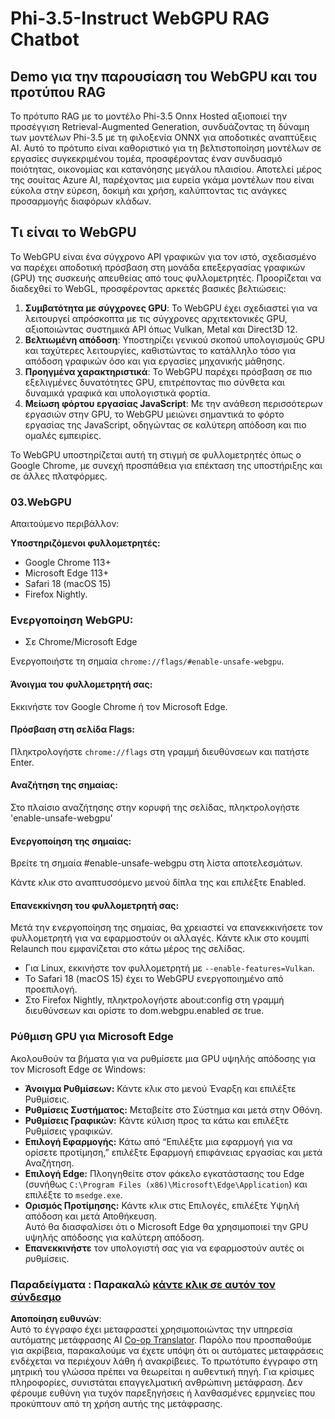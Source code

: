 <!--
CO_OP_TRANSLATOR_METADATA:
{
  "original_hash": "b62864faf628eb07f5231d4885555198",
  "translation_date": "2025-07-17T03:09:58+00:00",
  "source_file": "md/02.Application/01.TextAndChat/Phi3/WebGPUWithPhi35Readme.md",
  "language_code": "el"
}
-->
# Phi-3.5-Instruct WebGPU RAG Chatbot

## Demo για την παρουσίαση του WebGPU και του προτύπου RAG

Το πρότυπο RAG με το μοντέλο Phi-3.5 Onnx Hosted αξιοποιεί την προσέγγιση Retrieval-Augmented Generation, συνδυάζοντας τη δύναμη των μοντέλων Phi-3.5 με τη φιλοξενία ONNX για αποδοτικές αναπτύξεις AI. Αυτό το πρότυπο είναι καθοριστικό για τη βελτιστοποίηση μοντέλων σε εργασίες συγκεκριμένου τομέα, προσφέροντας έναν συνδυασμό ποιότητας, οικονομίας και κατανόησης μεγάλου πλαισίου. Αποτελεί μέρος της σουίτας Azure AI, παρέχοντας μια ευρεία γκάμα μοντέλων που είναι εύκολα στην εύρεση, δοκιμή και χρήση, καλύπτοντας τις ανάγκες προσαρμογής διαφόρων κλάδων.

## Τι είναι το WebGPU  
Το WebGPU είναι ένα σύγχρονο API γραφικών για τον ιστό, σχεδιασμένο να παρέχει αποδοτική πρόσβαση στη μονάδα επεξεργασίας γραφικών (GPU) της συσκευής απευθείας από τους φυλλομετρητές. Προορίζεται να διαδεχθεί το WebGL, προσφέροντας αρκετές βασικές βελτιώσεις:

1. **Συμβατότητα με σύγχρονες GPU**: Το WebGPU έχει σχεδιαστεί για να λειτουργεί απρόσκοπτα με τις σύγχρονες αρχιτεκτονικές GPU, αξιοποιώντας συστημικά API όπως Vulkan, Metal και Direct3D 12.
2. **Βελτιωμένη απόδοση**: Υποστηρίζει γενικού σκοπού υπολογισμούς GPU και ταχύτερες λειτουργίες, καθιστώντας το κατάλληλο τόσο για απόδοση γραφικών όσο και για εργασίες μηχανικής μάθησης.
3. **Προηγμένα χαρακτηριστικά**: Το WebGPU παρέχει πρόσβαση σε πιο εξελιγμένες δυνατότητες GPU, επιτρέποντας πιο σύνθετα και δυναμικά γραφικά και υπολογιστικά φορτία.
4. **Μείωση φόρτου εργασίας JavaScript**: Με την ανάθεση περισσότερων εργασιών στην GPU, το WebGPU μειώνει σημαντικά το φόρτο εργασίας της JavaScript, οδηγώντας σε καλύτερη απόδοση και πιο ομαλές εμπειρίες.

Το WebGPU υποστηρίζεται αυτή τη στιγμή σε φυλλομετρητές όπως ο Google Chrome, με συνεχή προσπάθεια για επέκταση της υποστήριξης και σε άλλες πλατφόρμες.

### 03.WebGPU  
Απαιτούμενο περιβάλλον:

**Υποστηριζόμενοι φυλλομετρητές:**  
- Google Chrome 113+  
- Microsoft Edge 113+  
- Safari 18 (macOS 15)  
- Firefox Nightly.

### Ενεργοποίηση WebGPU:

- Σε Chrome/Microsoft Edge  

Ενεργοποιήστε τη σημαία `chrome://flags/#enable-unsafe-webgpu`.

#### Άνοιγμα του φυλλομετρητή σας:  
Εκκινήστε τον Google Chrome ή τον Microsoft Edge.

#### Πρόσβαση στη σελίδα Flags:  
Πληκτρολογήστε `chrome://flags` στη γραμμή διευθύνσεων και πατήστε Enter.

#### Αναζήτηση της σημαίας:  
Στο πλαίσιο αναζήτησης στην κορυφή της σελίδας, πληκτρολογήστε 'enable-unsafe-webgpu'

#### Ενεργοποίηση της σημαίας:  
Βρείτε τη σημαία #enable-unsafe-webgpu στη λίστα αποτελεσμάτων.

Κάντε κλικ στο αναπτυσσόμενο μενού δίπλα της και επιλέξτε Enabled.

#### Επανεκκίνηση του φυλλομετρητή σας:  

Μετά την ενεργοποίηση της σημαίας, θα χρειαστεί να επανεκκινήσετε τον φυλλομετρητή για να εφαρμοστούν οι αλλαγές. Κάντε κλικ στο κουμπί Relaunch που εμφανίζεται στο κάτω μέρος της σελίδας.

- Για Linux, εκκινήστε τον φυλλομετρητή με `--enable-features=Vulkan`.  
- Το Safari 18 (macOS 15) έχει το WebGPU ενεργοποιημένο από προεπιλογή.  
- Στο Firefox Nightly, πληκτρολογήστε about:config στη γραμμή διευθύνσεων και ορίστε το dom.webgpu.enabled σε true.

### Ρύθμιση GPU για Microsoft Edge  

Ακολουθούν τα βήματα για να ρυθμίσετε μια GPU υψηλής απόδοσης για τον Microsoft Edge σε Windows:

- **Άνοιγμα Ρυθμίσεων:** Κάντε κλικ στο μενού Έναρξη και επιλέξτε Ρυθμίσεις.  
- **Ρυθμίσεις Συστήματος:** Μεταβείτε στο Σύστημα και μετά στην Οθόνη.  
- **Ρυθμίσεις Γραφικών:** Κάντε κύλιση προς τα κάτω και επιλέξτε Ρυθμίσεις γραφικών.  
- **Επιλογή Εφαρμογής:** Κάτω από “Επιλέξτε μια εφαρμογή για να ορίσετε προτίμηση,” επιλέξτε Εφαρμογή επιφάνειας εργασίας και μετά Αναζήτηση.  
- **Επιλογή Edge:** Πλοηγηθείτε στον φάκελο εγκατάστασης του Edge (συνήθως `C:\Program Files (x86)\Microsoft\Edge\Application`) και επιλέξτε το `msedge.exe`.  
- **Ορισμός Προτίμησης:** Κάντε κλικ στις Επιλογές, επιλέξτε Υψηλή απόδοση και μετά Αποθήκευση.  
Αυτό θα διασφαλίσει ότι ο Microsoft Edge θα χρησιμοποιεί την GPU υψηλής απόδοσης για καλύτερη απόδοση.  
- **Επανεκκινήστε** τον υπολογιστή σας για να εφαρμοστούν αυτές οι ρυθμίσεις.

### Παραδείγματα : Παρακαλώ [κάντε κλικ σε αυτόν τον σύνδεσμο](https://github.com/microsoft/aitour-exploring-cutting-edge-models/tree/main/src/02.ONNXRuntime/01.WebGPUChatRAG)

**Αποποίηση ευθυνών**:  
Αυτό το έγγραφο έχει μεταφραστεί χρησιμοποιώντας την υπηρεσία αυτόματης μετάφρασης AI [Co-op Translator](https://github.com/Azure/co-op-translator). Παρόλο που προσπαθούμε για ακρίβεια, παρακαλούμε να έχετε υπόψη ότι οι αυτόματες μεταφράσεις ενδέχεται να περιέχουν λάθη ή ανακρίβειες. Το πρωτότυπο έγγραφο στη μητρική του γλώσσα πρέπει να θεωρείται η αυθεντική πηγή. Για κρίσιμες πληροφορίες, συνιστάται επαγγελματική ανθρώπινη μετάφραση. Δεν φέρουμε ευθύνη για τυχόν παρεξηγήσεις ή λανθασμένες ερμηνείες που προκύπτουν από τη χρήση αυτής της μετάφρασης.